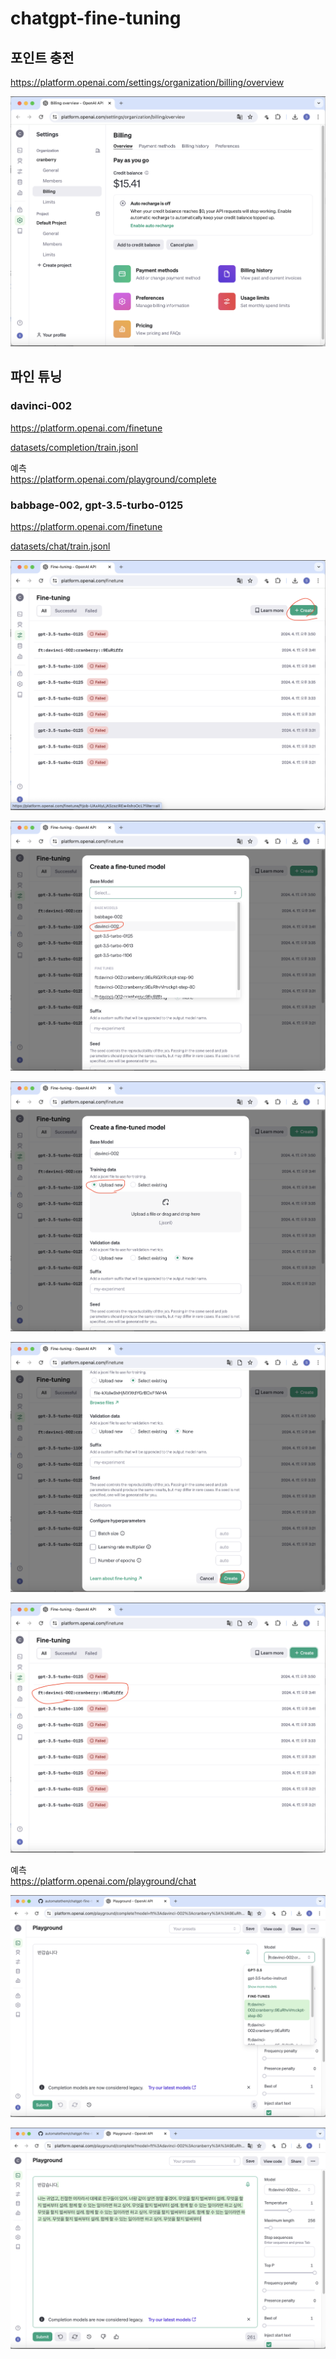 # chatgpt-fine-tuning

## 포인트 충전

https://platform.openai.com/settings/organization/billing/overview

![](attach_files/1.png?raw=true)

## 파인 튜닝

### davinci-002

https://platform.openai.com/finetune

[datasets/completion/train.jsonl](datasets/completion/train.jsonl)

예측  
https://platform.openai.com/playground/complete

### babbage-002, gpt-3.5-turbo-0125

https://platform.openai.com/finetune

[datasets/chat/train.jsonl](datasets/chat/train.jsonl)

![](attach_files/2.png?raw=true)

![](attach_files/3.png?raw=true)

![](attach_files/4.png?raw=true)

![](attach_files/5.png?raw=true)

![](attach_files/6.png?raw=true)

예측  
https://platform.openai.com/playground/chat

![](attach_files/7.png?raw=true)

![](attach_files/8.png?raw=true)
